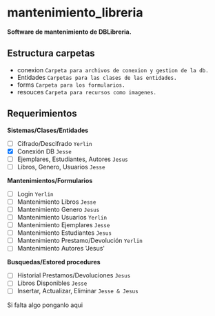 # mantenimiento_libreria

**Software de mantenimiento de DBLibreria.**

## Estructura carpetas

- conexion `Carpeta para archivos de conexion y gestion de la db.`
- Entidades 	`Carpetas para las clases de las entidades.`
- forms		`Carpeta para los formularios.`
- resouces	`Carpeta para recursos como imagenes.`

## Requerimientos

**Sistemas/Clases/Entidades**
* [ ] Cifrado/Descifrado `Yerlin`
* [X] Conexión DB `Jesse`
* [ ] Ejemplares, Estudiantes, Autores `Jesus`
* [ ] Libros, Genero, Usuarios `Jesse` 

**Mantenimientos/Formularios**
* [ ] Login `Yerlin`
* [ ] Mantenimiento Libros `Jesse`
* [ ] Mantenimiento Genero `Jesus`
* [ ] Mantenimiento Usuarios `Yerlin`
* [ ] Mantenimiento Ejemplares `Jesse`
* [ ] Mantenimiento Estudiantes `Jesus`
* [ ] Mantenimiento Prestamo/Devolución `Yerlin`
* [ ] Mantenimiento Autores 'Jesus'

**Busquedas/Estored procedures**
* [ ] Historial Prestamos/Devoluciones `Jesus`
* [ ] Libros Disponibles `Jesse`
* [ ] Insertar, Actualizar, Eliminar `Jesse & Jesus`

Si falta algo ponganlo aqui
